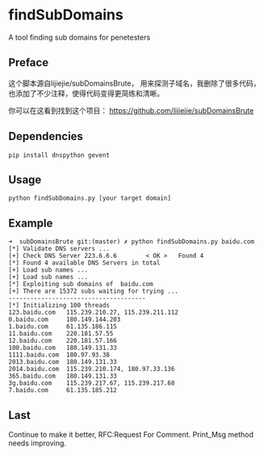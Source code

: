 # findSubDomains
A tool finding sub domains for penetesters

## Preface
这个脚本源自lijiejie/subDomainsBrute， 用来探测子域名，我删除了很多代码，也添加了不少注释，使得代码变得更简练和清晰。

你可以在这看到找到这个项目： https://github.com/lijiejie/subDomainsBrute

## Dependencies

    pip install dnspython gevent

## Usage

    python findSubDomains.py [your target domain]

## Example
    
    ➜  subDomainsBrute git:(master) ✗ python findSubDomains.py baidu.com
    [*] Validate DNS servers ...
    [+] Check DNS Server 223.6.6.6        < OK >   Found 4                                                                                                                
    [*] Found 4 available DNS Servers in total
    [+] Load sub names ...                                                                                                                                                
    [+] Load sub names ...                                                                                                                                                
    [*] Exploiting sub domains of  baidu.com
    [+] There are 15372 subs waiting for trying ...
    --------------------------------------
    [*] Initializing 100 threads
    123.baidu.com   115.239.210.27, 115.239.211.112
    0.baidu.com     180.149.144.203
    1.baidu.com     61.135.186.115
    11.baidu.com    220.181.57.55
    12.baidu.com    220.181.57.166
    100.baidu.com   180.149.131.33
    1111.baidu.com  180.97.93.38
    2013.baidu.com  180.149.131.33
    2014.baidu.com  115.239.210.174, 180.97.33.136
    365.baidu.com   180.149.131.33
    3g.baidu.com    115.239.217.67, 115.239.217.68
    7.baidu.com     61.135.185.212

## Last
Continue to make it better, RFC:Request For Comment.
Print_Msg method needs improving.
